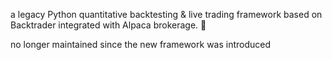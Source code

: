 a legacy Python quantitative backtesting & live trading framework based on Backtrader integrated with Alpaca brokerage. 🦙 

no longer maintained since the new framework was introduced
